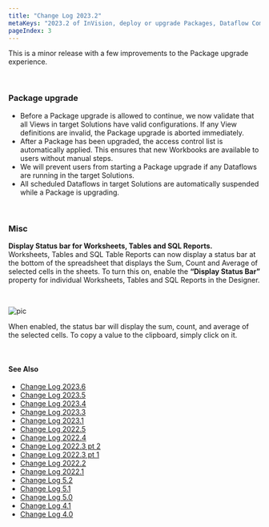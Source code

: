 ```yaml
---
title: "Change Log 2023.2"
metaKeys: "2023.2 of InVision, deploy or upgrade Packages, Dataflow Completed event, installing and upgrading Packages,  PowerShell scripts from Web Functions, File Storage, Dataflows and Azure Service Bus, extensions, Kubernetes, Work Process Version deletion, deployment, dimension hierarchies, displaying TreeView in Form Schema, UploadCompleted,  "
pageIndex: 3
---
```


This is a minor release with a few improvements to the Package upgrade experience.

<br/>

### Package upgrade

- Before a Package upgrade is allowed to continue, we now validate that all Views in target Solutions have valid configurations. If any View definitions are invalid, the Package upgrade is aborted immediately.
- After a Package has been upgraded, the access control list is automatically applied. This ensures that new Workbooks are available to users without manual steps.
- We will prevent users from starting a Package upgrade if any Dataflows are running in the target Solutions.
- All scheduled Dataflows in target Solutions are automatically suspended while a Package is upgrading.

<br/>

### Misc

**Display Status bar for Worksheets, Tables and SQL Reports.**  
Worksheets, Tables and SQL Table Reports can now display a status bar at the bottom of the spreadsheet that displays the Sum, Count and Average of selected cells in the sheets. To turn this on, enable the **“Display Status Bar”** property for individual Worksheets, Tables and SQL Reports in the Designer.

<br/>

![pic](https://profitbasedocs.blob.core.windows.net/images/chlog223_5.png)

When enabled, the status bar will display the sum, count, and average of the selected cells. To copy a value to the clipboard, simply click on it.

<br/>

#### See Also

- [Change Log 2023.6](changelog23_6.md)
- [Change Log 2023.5](changelog23_5.md)
- [Change Log 2023.4](changelog23_4.md)
- [Change Log 2023.3](changelog23_3.md)
- [Change Log 2023.1](changelog23_1.md)
- [Change Log 2022.5](changelog22_5.md)
- [Change Log 2022.4](changelog22_4.md)
- [Change Log 2022.3 pt 2](changelog22_3_2.md)
- [Change Log 2022.3 pt 1](changelog22_3_1.md)
- [Change Log 2022.2](changelog22_2.md)
- [Change Log 2022.1](changelog22_1.md)
- [Change Log 5.2](changelog52.md)
- [Change Log 5.1](changelog51.md)
- [Change Log 5.0](changelog5.md)
- [Change Log 4.1](changelog41.md)
- [Change Log 4.0](changelog40.md)

<br/>
